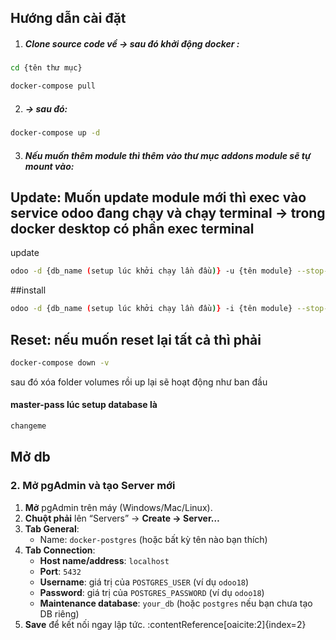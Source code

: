 ## Hướng dẫn cài đặt
1. ##### Clone source code về  -> sau đó khởi động docker : 
```bash
cd {tên thư mục}
```

```bash
docker-compose pull
```
2. #####  -> sau đó: 
```bash
docker-compose up -d
```
3. ##### Nếu muốn thêm module thì thêm vào thư mục addons module sẽ tự mount vào: 

## Update: Muốn update module mới thì exec vào service odoo đang chạy và chạy terminal -> trong docker desktop có phần exec terminal
update
```bash
odoo -d {db_name (setup lúc khởi chạy lần đầu)} -u {tên module} --stop-after-init
```
##install
```bash
odoo -d {db_name (setup lúc khởi chạy lần đầu)} -i {tên module} --stop-after-init
```
## Reset: nếu muốn reset lại tất cả thì phải 
```bash
docker-compose down -v
```
sau đó xóa folder volumes
rồi up lại sẽ hoạt động như ban đầu
#### master-pass lúc setup database là
```bash 
changeme
```
## Mở db
### 2. Mở pgAdmin và tạo Server mới  
1. **Mở** pgAdmin trên máy (Windows/Mac/Linux).  
2. **Chuột phải** lên “Servers” → **Create → Server…**  
3. **Tab General**:  
   - Name: `docker-postgres` (hoặc bất kỳ tên nào bạn thích)  
4. **Tab Connection**:  
   - **Host name/address**: `localhost`  
   - **Port**: `5432`  
   - **Username**: giá trị của `POSTGRES_USER` (ví dụ `odoo18`)  
   - **Password**: giá trị của `POSTGRES_PASSWORD` (ví dụ `odoo18`)  
   - **Maintenance database**: `your_db` (hoặc `postgres` nếu bạn chưa tạo DB riêng)  
5. **Save** để kết nối ngay lập tức. :contentReference[oaicite:2]{index=2}
